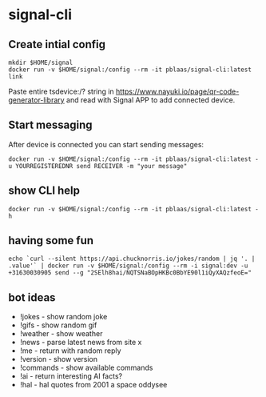 # signal-cli


## Create intial config
```
mkdir $HOME/signal
docker run -v $HOME/signal:/config --rm -it pblaas/signal-cli:latest link
```


Paste entire tsdevice:/? string in https://www.nayuki.io/page/qr-code-generator-library and read with Signal APP to add connected device.

## Start messaging
After device is connected you can start sending messages:
```
docker run -v $HOME/signal:/config --rm -it pblaas/signal-cli:latest -u YOURREGISTEREDNR send RECEIVER -m "your message"
```


## show CLI help
```
docker run -v $HOME/signal:/config --rm -it pblaas/signal-cli:latest -h
```

## having some fun
```
echo `curl --silent https://api.chucknorris.io/jokes/random | jq '. | .value'` | docker run -v $HOME/signal:/config --rm -i signal:dev -u +31630030905 send --g "2SElh8hai/NQTSNaBOpHKBc0BbYE90l1iQyXAQzfeoE="
```

## bot ideas
* !jokes - show random joke
* !gifs  - show random gif
* !weather - show weather 
* !news - parse latest news from site x
* !me - return with random reply
* !version - show version
* !commands - show available commands
* !ai - return interesting AI facts?
* !hal - hal quotes from 2001 a space oddysee

